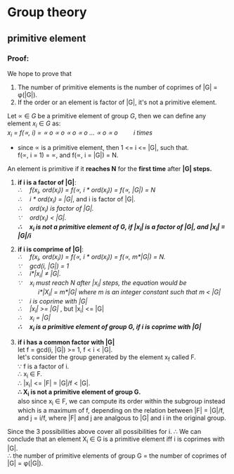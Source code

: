 # Group theory
## primitive element
### Proof:
We hope to prove that 
1. The number of primitive elements is the number of coprimes of \|G\| = &phi;(\|G\|).
2. If the order or an element is factor of \|G\|, it's not a primitive element.

Let &prop; &isin; _G_ be a primitive element of group _G_, then we can define any element _x<sub>i</sub>_ &isin; _G_ as:  
_x<sub>i</sub> = f(&prop;, i) = &prop; &omicron; &prop; &omicron; &prop; &omicron; &prop; &omicron; ... &prop; &omicron; &prop; &omicron; &#8195;&#8195; i times_  

- since &prop; is a primitive element, then 1 <= i <= \|G\|, such that.  
  f(&prop;, i = 1) = &prop;, and f(&prop;, i = \|G\|) = N.  

An element is primitive if it **reaches N** for the **first time** after **\|G\| steps.**

1. **if i is a factor of \|G\|**:  
  _&therefore;&#8195; f(x<sub>i</sub>, ord(x<sub>i</sub>)) = f(&prop;, i * ord(x<sub>i</sub>)) = f(&prop;, \|G\|) = N_  
  *&therefore;&#8195;  i * ord(x<sub>i</sub>) = \|G\|*, and i is factor of \|G\|.  
  *&therefore;&#8195; ord(x<sub>i</sub>) is factor of \|G\|.*  
  *&because;&#8195; ord(x<sub>i</sub>) < \|G\|.*  
  ***&therefore;&#8195; x<sub>i</sub> is not a primitive element of G, if \|x<sub>i</sub>\| is a factor of \|G\|, and \|x<sub>i</sub>\| = \|G\|/i***  

2. **if i is comprime of \|G\|**:  
  _&therefore;&#8195; f(x<sub>i</sub>, ord(x<sub>i</sub>)) = f(&prop;, i * ord(x<sub>i</sub>)) = f(&prop;, m*\|G\|) = N._  
  _&because;&#8195; gcd(i, \|G\|) = 1_  
  _&therefore;&#8195; i*\|x<sub>i</sub>\| &ne; \|G\|._  
  _&because;&#8195; x<sub>i</sub> must reach N after \|x<sub>i</sub>\| steps, the equation would be_  
  &#8195;&#8195;&#8195; _i*\|X<sub>i</sub>\| = m*\|G\| where m is an integer constant such that m < \|G\|_
  _&because;&#8195; i is coprime with \|G\|_  
  _&therefore;&#8195; \|x<sub>i</sub>\| >= \|G\|_ , but \|x<sub>i</sub>\| <= \|G\|  
  _&therefore;&#8195; x<sub>i</sub> = \|G\|_  
  **_&therefore;&#8195; x<sub>i</sub> is a primitive element of group G, if i is coprime with \|G\|_**  

3. **if i has a common factor with \|G\|**  
  let f = gcd(i, \|G\|) >= 1, f < i < \|G\|.  
  let's consider the group generated by the element x<sub>f</sub> called F.  
  &because; f is a factor of i.  
  &therefore; x<sub>i</sub> &isin; F.  
  &therefore; \|x<sub>i</sub>\| <= \|F\| = \|G\|/f < \|G\|.  
  **&therefore; X<sub>i</sub> is not a primitive element of group G.**  
  also since x<sub>i</sub> &isin; F, we can compute its order within the subgroup instead which is a maximum of f, depending on the relation between \|F\| = \|G\|/f, and j = i/f, where \|F\| and j are analgous to \|G\| and i in the original group.

Since the 3 possibilities above cover all possibilities for i.
&therefore; We can conclude that an element X<sub>i</sub> &isin; G is a primitive element iff i is coprimes with \|G\|.  
&therefore; the number of primitive elements of group G = the number of coprimes of \|G\| = &phi;(\|G\|).  

